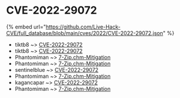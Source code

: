 # CVE-2022-29072
{% embed url="https://github.com/Live-Hack-CVE/full_database/blob/main/cves/2022/CVE-2022-29072.json" %}

* tiktb8 ~> [CVE-2022-29072](https://www.alice-snow.ru/2022/database/cve-2022-29072/cve-2022-29072-tiktb8)
* tiktb8 ~> [CVE-2022-29072](https://www.alice-snow.ru/2022/database/cve-2022-29072/cve-2022-29072-tiktb8)
* Phantomiman ~> [7-Zip.chm-Mitigation](https://www.alice-snow.ru/2022/database/cve-2022-29072/7-zip.chm-mitigation-phantomiman)
* Phantomiman ~> [7-Zip.chm-Mitigation](https://www.alice-snow.ru/2022/database/cve-2022-29072/7-zip.chm-mitigation-phantomiman)
* sentinelblue ~> [CVE-2022-29072](https://www.alice-snow.ru/2022/database/cve-2022-29072/cve-2022-29072-sentinelblue)
* Phantomiman ~> [7-Zip.chm-Mitigation](https://www.alice-snow.ru/2022/database/cve-2022-29072/7-zip.chm-mitigation-phantomiman)
* kagancapar ~> [CVE-2022-29072](https://www.alice-snow.ru/2022/database/cve-2022-29072/cve-2022-29072-kagancapar)
* Phantomiman ~> [7-Zip.chm-Mitigation](https://www.alice-snow.ru/2022/database/cve-2022-29072/7-zip.chm-mitigation-phantomiman)